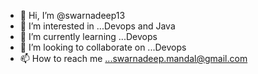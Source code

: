 - 👋 Hi, I’m @swarnadeep13
- 👀 I’m interested in ...Devops and Java
- 🌱 I’m currently learning ...Devops
- 💞️ I’m looking to collaborate on ...Devops
- 📫 How to reach me ...swarnadeep.mandal@gmail.com

<!---
swarnadeep13/swarnadeep13 is a ✨ special ✨ repository because its `README.md` (this file) appears on your GitHub profile.
You can click the Preview link to take a look at your changes.
--->
